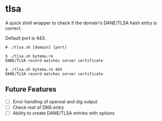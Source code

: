 # tlsa
A quick shell wrapper to check if the domain's DANE/TLSA hash entry is correct.

Default port is 443.

```shell
# ./tlsa.sh [domain] [port]

$ ./tlsa.sh bytema.re
DANE/TLSA record matches server certificate

$ ./tlsa.sh bytema.re 443
DANE/TLSA record matches server certificate
```

## Future Features

- [ ] Error handling of openssl and dig output
- [ ] Check rest of DNS entry
- [ ] Ability to create DANE/TLSA entries with options
